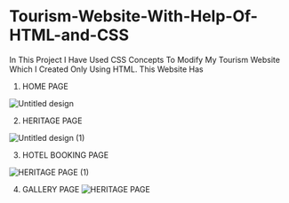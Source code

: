 # Tourism-Website-With-Help-Of-HTML-and-CSS
In This Project I Have Used CSS Concepts To Modify My Tourism Website Which I Created Only Using HTML.
This Website Has 

1) HOME PAGE

![Untitled design](https://user-images.githubusercontent.com/104457295/192561577-9f7a6896-53c3-4fe3-8977-b1d4e659fd35.jpg)

2) HERITAGE PAGE

![Untitled design (1)](https://user-images.githubusercontent.com/104457295/192562010-3e83ef90-5b0c-484a-a6f0-b9839d71f316.jpg)

3) HOTEL BOOKING PAGE

![HERITAGE PAGE (1)](https://user-images.githubusercontent.com/104457295/192563106-b98935f0-e7e4-4b0d-8e51-e3fa914a8076.jpg)

4) GALLERY PAGE
![HERITAGE PAGE](https://user-images.githubusercontent.com/104457295/192562733-17df367f-d2bb-401e-b579-680640379191.jpg)
